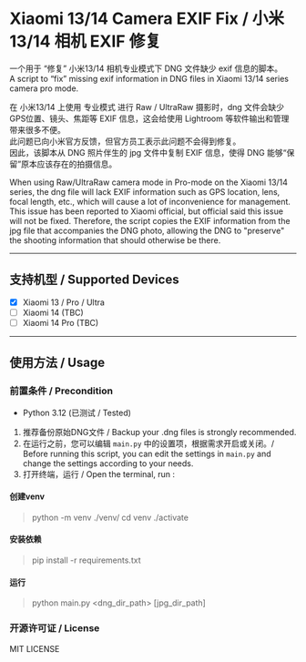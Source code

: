 # Xiaomi 13/14 Camera EXIF Fix / 小米13/14 相机 EXIF 修复

一个用于 “修复” 小米13/14 相机专业模式下 DNG 文件缺少 exif 信息的脚本。    
A script to “fix” missing exif information in DNG files in Xiaomi 13/14 series camera pro mode.

在 小米13/14 上使用 专业模式 进行 Raw / UltraRaw 摄影时，dng 文件会缺少 GPS位置、镜头、焦距等 EXIF 信息，这会给使用
Lightroom 等软件输出和管理带来很多不便。  
此问题已向小米官方反馈，但官方员工表示此问题不会得到修复。  
因此，该脚本从 DNG 照片伴生的 jpg 文件中复制 EXIF 信息，使得 DNG 能够“保留”原本应该存在的拍摄信息。

When using Raw/UltraRaw camera mode in Pro-mode on the Xiaomi 13/14 series, the dng file will lack EXIF information
such as GPS location, lens, focal length, etc., which will cause a lot of inconvenience for management.   
This issue has been reported to Xiaomi official, but official said this issue will not be fixed.
Therefore, the script copies the EXIF information from the jpg file that accompanies the DNG photo,
allowing the DNG to "preserve" the shooting information that should otherwise be there.


----

## 支持机型 / Supported Devices

- [x] Xiaomi 13 / Pro / Ultra
- [ ] Xiaomi 14 (TBC)
- [ ] Xiaomi 14 Pro (TBC)

----

## 使用方法 / Usage

### 前置条件 / Precondition

- Python 3.12 (已测试 / Tested)

1. 推荐备份原始DNG文件 / Backup your .dng files is strongly recommended.
2. 在运行之前，您可以编辑 ``main.py`` 中的设置项，根据需求开启或关闭。/ Before running this script, you can edit the settings in ``main.py`` and change the settings according to your needs.
3. 打开终端，运行 / Open the terminal, run :

#### 创建venv 
> python -m venv ./venv/
> cd venv
> ./activate
#### 安装依赖
> pip install -r requirements.txt
#### 运行
> python main.py <dng_dir_path> [jpg_dir_path]

### 开源许可证 / License

MIT LICENSE